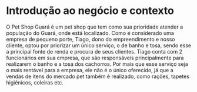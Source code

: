 #  Introdução ao negócio e contexto

O Pet Shop Guará é um pet shop que tem como sua prioridade atender a população do Guará, onde está localizado. Como é considerado uma empresa de pequeno porte, Tiago, dono do empreendimento e nosso cliente, optou por priorizar um único serviço, o de banho e tosa, sendo esse a principal fonte de renda e procura de seus clientes. Tiago conta com 2 funcionários em sua empresa, que são responsáveis principalmente para realizarem o banho e a tosa dos cachorros. Por mais que esse serviço seja o mais rentável para a empresa, ele não é o único oferecido, já que a vendas de itens do mercado pet também é realizado, como rações, tapetes higiênicos, coleiras etc.  
